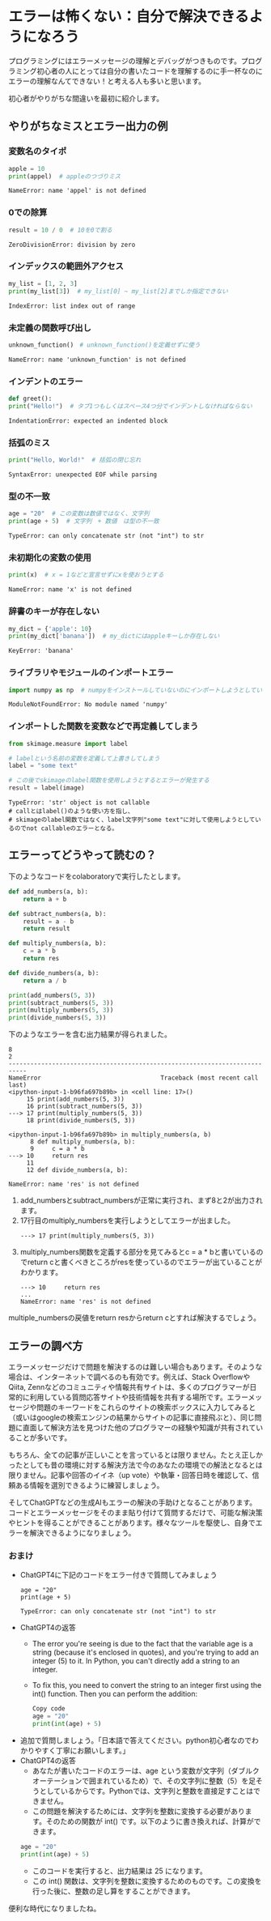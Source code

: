 # エラーは怖くない：自分で解決できるようになろう

プログラミングにはエラーメッセージの理解とデバッグがつきものです。プログラミング初心者の人にとっては自分の書いたコードを理解するのに手一杯なのにエラーの理解なんてできない！と考える人も多いと思います。

初心者がやりがちな間違いを最初に紹介します。

## やりがちなミスとエラー出力の例

### 変数名のタイポ
```python
apple = 10
print(appel)  # appleのつづりミス
```
```shell
NameError: name 'appel' is not defined
```

### 0での除算
```python
result = 10 / 0  # 10を0で割る
```
```shell
ZeroDivisionError: division by zero
```

### インデックスの範囲外アクセス
```python
my_list = [1, 2, 3] 
print(my_list[3])  # my_list[0] ~ my_list[2]までしか指定できない
```
```shell
IndexError: list index out of range
```

### 未定義の関数呼び出し
```python
unknown_function()　# unknown_function()を定義せずに使う
```
```shell
NameError: name 'unknown_function' is not defined
```

### インデントのエラー
```python
def greet():
print("Hello!")  # タブ1つもしくはスペース4つ分でインデントしなければならない
```

```shell
IndentationError: expected an indented block
```
### 括弧のミス
```python
print("Hello, World!"  # 括弧の閉じ忘れ
```
```shell
SyntaxError: unexpected EOF while parsing
```

### 型の不一致
```python
age = "20"  # この変数は数値ではなく、文字列
print(age + 5)  # 文字列　+ 数値　は型の不一致
```
```shell
TypeError: can only concatenate str (not "int") to str
```

### 未初期化の変数の使用
```python
print(x)  # x = 1などと宣言せずにxを使おうとする
```
```shell
NameError: name 'x' is not defined
```
### 辞書のキーが存在しない
```python
my_dict = {'apple': 10}
print(my_dict['banana'])  # my_dictにはappleキーしか存在しない
```
```
KeyError: 'banana'
```
### ライブラリやモジュールのインポートエラー
```python
import numpy as np  # numpyをインストールしていないのにインポートしようとしている
```
```shell
ModuleNotFoundError: No module named 'numpy'
```

### インポートした関数を変数などで再定義してしまう

``` python
from skimage.measure import label

# labelという名前の変数を定義して上書きしてしまう
label = "some text"

# この後でskimageのlabel関数を使用しようとするとエラーが発生する
result = label(image)
```

```shell
TypeError: 'str' object is not callable
# callとはlabel()のような使い方を指し、
# skimageのlabel関数ではなく、label文字列"some text"に対して使用しようとしているのでnot callableのエラーとなる。
```

## エラーってどうやって読むの？

下のようなコードをcolaboratoryで実行したとします。
```python
def add_numbers(a, b):
    return a + b

def subtract_numbers(a, b):
    result = a - b
    return result

def multiply_numbers(a, b):
    c = a * b
    return res

def divide_numbers(a, b):
    return a / b

print(add_numbers(5, 3))
print(subtract_numbers(5, 3))
print(multiply_numbers(5, 3))
print(divide_numbers(5, 3))
```
下のようなエラーを含む出力結果が得られました。
```shell
8
2
---------------------------------------------------------------------------
NameError                                 Traceback (most recent call last)
<ipython-input-1-b96fa697b89b> in <cell line: 17>()
     15 print(add_numbers(5, 3))
     16 print(subtract_numbers(5, 3))
---> 17 print(multiply_numbers(5, 3))
     18 print(divide_numbers(5, 3))

<ipython-input-1-b96fa697b89b> in multiply_numbers(a, b)
      8 def multiply_numbers(a, b):
      9     c = a * b
---> 10     return res
     11 
     12 def divide_numbers(a, b):

NameError: name 'res' is not defined
```
1. add_numbersとsubtract_numbersが正常に実行され、まず8と2が出力されます。
2. 17行目のmultiply_numbersを実行しようとしてエラーが出ました。
    ```shell
    ---> 17 print(multiply_numbers(5, 3))
    ``` 
3. multiply_numbers関数を定義する部分を見てみるとc = a * bと書いているのでreturn cと書くべきところがresを使っているのでエラーが出ていることがわかります。
    ```shell
    ---> 10     return res
    ...
    NameError: name 'res' is not defined
    ```

multiple_numbersの戻値をreturn resからreturn cとすれば解決するでしょう。

## エラーの調べ方
エラーメッセージだけで問題を解決するのは難しい場合もあります。そのような場合は、インターネットで調べるのも有効です。例えば、Stack OverflowやQiita, Zennなどのコミュニティや情報共有サイトは、多くのプログラマーが日常的に利用している質問応答サイトや技術情報を共有する場所です。エラーメッセージや問題のキーワードをこれらのサイトの検索ボックスに入力してみると（或いはgoogleの検索エンジンの結果からサイトの記事に直接飛ぶと）、同じ問題に直面して解決方法を見つけた他のプログラマーの経験や知識が共有されていることが多いです。

もちろん、全ての記事が正しいことを言っているとは限りません。たとえ正しかったとしても昔の環境に対する解決方法で今のあなたの環境での解法となるとは限りません。記事や回答のイイネ（up vote）や執筆・回答日時を確認して、信頼ある情報を選別できるように練習しましょう。

そしてChatGPTなどの生成AIもエラーの解決の手助けとなることがあります。コードとエラーメッセージをそのまま貼り付けて質問するだけで、可能な解決策やヒントを得ることができることがあります。様々なツールを駆使し、自身でエラーを解決できるようになりましょう。

### おまけ
- ChatGPT4に下記のコードをエラー付きで質問してみましょう
    ```shell
    age = "20"
    print(age + 5)

    TypeError: can only concatenate str (not "int") to str
    ```
- ChatGPT4の返答
    - The error you're seeing is due to the fact that the variable age is a string (because it's enclosed in quotes), and you're trying to add an integer (5) to it. In Python, you can't directly add a string to an integer.
    - To fix this, you need to convert the string to an integer first using the int() function. Then you can perform the addition:

        ```python
        Copy code
        age = "20"
        print(int(age) + 5)
        ```
- 追加で質問しましょう。「日本語で答えてください。python初心者なのでわかりやすく丁寧にお願いします。」
- ChatGPT4の返答
    - あなたが書いたコードのエラーは、age という変数が文字列（ダブルクオーテーションで囲まれているため）で、その文字列に整数（5）を足そうとしているからです。Pythonでは、文字列と整数を直接足すことはできません。
    - この問題を解決するためには、文字列を整数に変換する必要があります。そのための関数が int() です。以下のように書き換えれば、計算ができます。
    ```python
    age = "20"
    print(int(age) + 5)
    ```
    - このコードを実行すると、出力結果は 25 になります。
    - この int() 関数は、文字列を整数に変換するためのものです。この変換を行った後に、整数の足し算をすることができます。

便利な時代になりましたね。